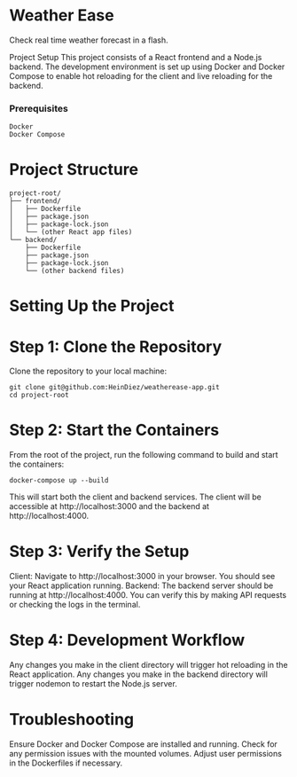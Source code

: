 # Weather Ease
Check real time weather forecast in a flash.


Project Setup
This project consists of a React frontend and a Node.js backend. 
The development environment is set up using Docker and Docker Compose to enable hot reloading for the client and live reloading for the backend.

### Prerequisites
```angular2html
Docker
Docker Compose
```


# Project Structure
```
project-root/
├── frontend/
│   ├── Dockerfile
│   ├── package.json
│   ├── package-lock.json
│   └── (other React app files)
└── backend/
    ├── Dockerfile
    ├── package.json
    ├── package-lock.json
    └── (other backend files)
```
    
# Setting Up the Project

# Step 1: Clone the Repository
Clone the repository to your local machine:

```
git clone git@github.com:HeinDiez/weatherease-app.git
cd project-root
```

# Step 2: Start the Containers

From the root of the project, run the following command to build and start the containers:

```
docker-compose up --build
```
This will start both the client and backend services. The client will be accessible at http://localhost:3000 and the backend at http://localhost:4000.

# Step 3: Verify the Setup

Client: Navigate to http://localhost:3000 in your browser. You should see your React application running.
Backend: The backend server should be running at http://localhost:4000. You can verify this by making API requests or checking the logs in the terminal.

# Step 4: Development Workflow

Any changes you make in the client directory will trigger hot reloading in the React application.
Any changes you make in the backend directory will trigger nodemon to restart the Node.js server.

# Troubleshooting
Ensure Docker and Docker Compose are installed and running.
Check for any permission issues with the mounted volumes. Adjust user permissions in the Dockerfiles if necessary.

